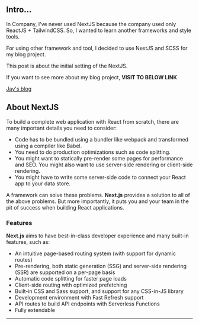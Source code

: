 ## Intro...
In Company, I've never used NextJS because the company used only ReactJS + TailwindCSS. So, I wanted to learn another frameworks and style tools. 

For using other framework and tool, I decided to use NestJS and SCSS for my blog project.

This post is about the initial setting of the NextJS. 

If you want to see more about my blog project, **VISIT TO BELOW LINK**

[Jay's blog](https://github.com/jinscodes/Blog_nextJS)

## About NextJS
To build a complete web application with React from scratch, there are many important details you need to consider:

- Code has to be bundled using a bundler like webpack and transformed using a compiler like Babel.
- You need to do production optimizations such as code splitting.
- You might want to statically pre-render some pages for performance and SEO. You might also want to use server-side rendering or client-side rendering.
- You might have to write some server-side code to connect your React app to your data store.

A framework can solve these problems. **Next.js** provides a solution to all of the above problems. But more importantly, it puts you and your team in the pit of success when building React applications.

### Features
**Next.js** aims to have best-in-class developer experience and many built-in features, such as:

- An intuitive page-based routing system (with support for dynamic routes)
- Pre-rendering, both static generation (SSG) and server-side rendering (SSR) are supported on a per-page basis
- Automatic code splitting for faster page loads
- Client-side routing with optimized prefetching
- Built-in CSS and Sass support, and support for any CSS-in-JS library
- Development environment with Fast Refresh support
- API routes to build API endpoints with Serverless Functions
- Fully extendable

---
[](https://nextjs.org/learn-pages-router/basics/create-nextjs-app/setup)